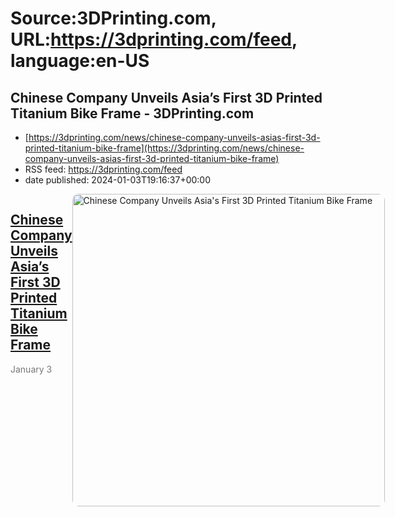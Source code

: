 # Source:3DPrinting.com, URL:https://3dprinting.com/feed, language:en-US

## Chinese Company Unveils Asia’s First 3D Printed Titanium Bike Frame - 3DPrinting.com
 - [https://3dprinting.com/news/chinese-company-unveils-asias-first-3d-printed-titanium-bike-frame](https://3dprinting.com/news/chinese-company-unveils-asias-first-3d-printed-titanium-bike-frame)
 - RSS feed: https://3dprinting.com/feed
 - date published: 2024-01-03T19:16:37+00:00

<div style="display: flex;"><div><h2><a href="https://3dprinting.com/news/chinese-company-unveils-asias-first-3d-printed-titanium-bike-frame/" target="_blank">Chinese Company Unveils Asia&#8217;s First 3D Printed Titanium Bike Frame</a></h2><span style="color: #777; font-size: 14px; margin-top: auto;">January 3</span></div><div><img alt="Chinese Company Unveils Asia&#039;s First 3D Printed Titanium Bike Frame" class="attachment-singular-featured-thumb size-singular-featured-thumb wp-post-image" height="500" src="https://3dprinting.com/wp-content/uploads/image1-148-500x500.png" style="border-radius: 10px; overflow: hidden;" width="500" /></div></div>

